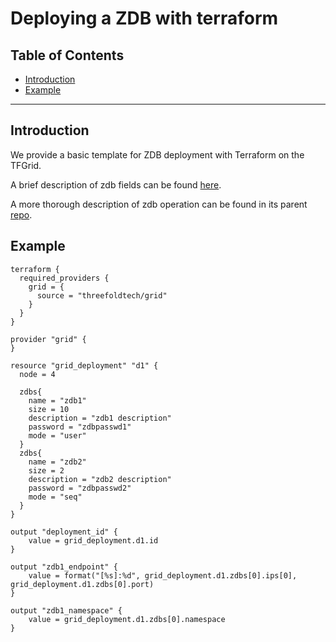<h1> Deploying a ZDB with terraform </h1>

<h2>Table of Contents</h2>

- [Introduction](#introduction)
- [Example](#example)

***

## Introduction

We provide a basic template for ZDB deployment with Terraform on the TFGrid.

A brief description of zdb fields can be found [here](https://github.com/threefoldtech/terraform-provider-grid/blob/development/docs/resources/deployment.md#nested-schema-for-zdbs). 

A more thorough description of zdb operation can be found in its parent [repo](https://github.com/threefoldtech/0-db).

## Example

```
terraform {
  required_providers {
    grid = {
      source = "threefoldtech/grid"
    }
  }
}

provider "grid" {
}

resource "grid_deployment" "d1" {
  node = 4 
  
  zdbs{
    name = "zdb1"
    size = 10 
    description = "zdb1 description"
    password = "zdbpasswd1"
    mode = "user"
  }
  zdbs{
    name = "zdb2"
    size = 2
    description = "zdb2 description"
    password = "zdbpasswd2"
    mode = "seq"
  }
}

output "deployment_id" {
    value = grid_deployment.d1.id
}

output "zdb1_endpoint" {
    value = format("[%s]:%d", grid_deployment.d1.zdbs[0].ips[0], grid_deployment.d1.zdbs[0].port)
}

output "zdb1_namespace" {
    value = grid_deployment.d1.zdbs[0].namespace
}
```


